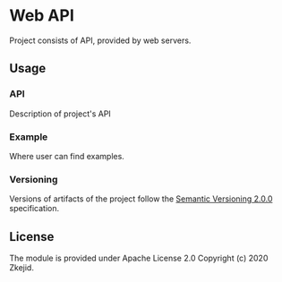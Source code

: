 # Web API
Project consists of API, provided by web servers.

## Usage
### API
Description of project's API

### Example
Where user can find examples.

### Versioning
Versions of artifacts of the project follow the 
[Semantic Versioning 2.0.0](https://semver.org/spec/v2.0.0.html) specification.

## License
The module is provided under Apache License 2.0 Copyright (c) 2020 Zkejid.
